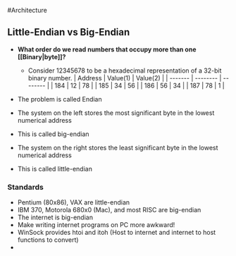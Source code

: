 #Architecture
## Little-Endian vs Big-Endian
- **What order do we read numbers that occupy more than one [[Binary|byte]]?**
	- Consider 12345678 to be a hexadecimal representation of a 32-bit binary number.
| Address | Value(1) | Value(2) |
| ------- | -------- | -------- |
| 184     | 12       | 78       |
| 185     | 34       | 56       |
| 186     | 56       | 34       |
| 187     | 78       | 1        |

- The problem is called Endian
- The system on the left stores the most significant byte in the lowest numerical address
- This is called big-endian
- The system on the right stores the least significant byte in the lowest numerical address
- This is called little-endian
### Standards
- Pentium (80x86), VAX are little-endian
- IBM 370, Motorola 680x0 (Mac), and most RISC are big-endian
- The internet is big-endian
- Make writing internet programs on PC more awkward!
- WinSock provides htoi and itoh (Host to internet and internet to host functions to convert)
- 
